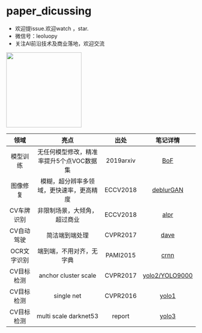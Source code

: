 # paper_dicussing


+ 欢迎提issue.欢迎watch ，star.
+ 微信号：leoluopy
+ 关注AI前沿技术及商业落地，欢迎交流

<img width="200" height="200" src="https://github.com/leoluopy/paper_discussing/blob/master/wechat_id.jpeg"/>

|领域|亮点|出处|笔记详情|
|:----:|:----:|:----:|:----:|
|模型训练|无任何模型修改，精准率提升5个点VOC数据集|2019arxiv|[BoF](./general/BoF/bof.md)|
|图像修复|模糊，超分辨率多领域，更快速率，更高精度|ECCV2018|[deblurGAN](./GAN/deblurGAN/deblurGAN.md)|
|CV车牌识别|非限制场景，大倾角，超过商业|ECCV2018|[alpr](./ALPR/alpr.md)|
|CV自动驾驶|简洁端到端处理| CVPR2017|[dave](./DAVE/dave.md)|
|OCR文字识别|端到端，不用对齐，无字典| PAMI2015|[crnn](./CRNN/crnn.md)|
|CV目标检测|anchor cluster scale|CVPR2017|[yolo2/YOLO9000](https://github.com/leoluopy/paper_discussing/blob/master/yolo/yolo2/yolo2_discussing.md)|
|CV目标检测|single net|CVPR2016|[yolo1](https://github.com/leoluopy/paper_discussing/blob/master/yolo/yolo1/yolo1_discussing.md)|
|CV目标检测|multi scale darknet53|report|[yolo3](https://github.com/leoluopy/paper_discussing/blob/master/yolo/yolo3/yolo3_discussing.md)|



